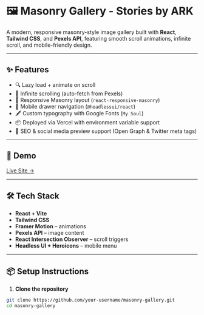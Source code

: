 # 🖼️ Masonry Gallery - Stories by ARK

A modern, responsive masonry-style image gallery built with **React**, **Tailwind CSS**, and **Pexels API**, featuring smooth scroll animations, infinite scroll, and mobile-friendly design.

---

## ✨ Features

- 🔍 Lazy load + animate on scroll
- 🔁 Infinite scrolling (auto-fetch from Pexels)
- 🧱 Responsive Masonry layout (`react-responsive-masonry`)
- 📱 Mobile drawer navigation (`@headlessui/react`)
- 🖋️ Custom typography with Google Fonts (`My Soul`)
- 📦 Deployed via Vercel with environment variable support
- 🧠 SEO & social media preview support (Open Graph & Twitter meta tags)

---

## 🚀 Demo

[Live Site →](https://masonry-test-layout-01.vercel.app/)

---

## 🛠️ Tech Stack

- **React + Vite**
- **Tailwind CSS**
- **Framer Motion** – animations
- **Pexels API** – image content
- **React Intersection Observer** – scroll triggers
- **Headless UI + Heroicons** – mobile menu

---

## 📦 Setup Instructions

1. **Clone the repository**

```bash
git clone https://github.com/your-username/masonry-gallery.git
cd masonry-gallery
